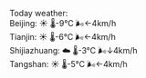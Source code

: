 Today weather:  
Beijing: ☀️   🌡️-9°C 🌬️←4km/h  
Tianjin: ☀️   🌡️-6°C 🌬️←4km/h  
Shijiazhuang: ☁️   🌡️-3°C 🌬️↓4km/h  
Tangshan: ☀️   🌡️-5°C 🌬️←4km/h  
